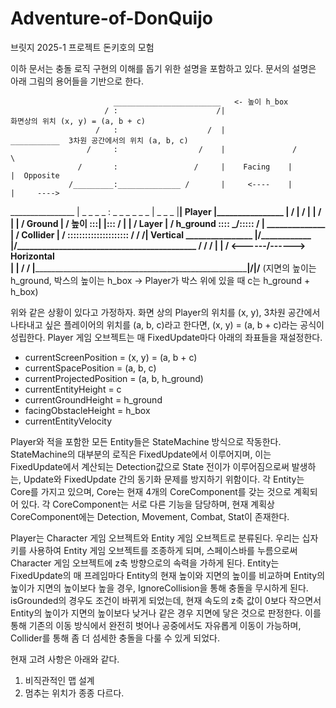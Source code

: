 # Adventure-of-DonQuijo
 브릿지 2025-1 프로젝트 돈키호의 모험

이하 문서는 충돌 로직 구현의 이해를 돕기 위한 설명을 포함하고 있다.
문서의 설명은 아래 그림의 용어들을 기반으로 한다.

                           ________________________   <- 높이 h_box
                         / :                      /|                             화면상의 위치 (x, y) = (a, b + c)
                       /   :                    /  |                ___________  3차원 공간에서의 위치 (a, b, c)
                     /     :                  /    |               /            \ 
                   /       :                 /     |    Facing    |             |  Opposite
                 /_________:______________ /       |     <----    |             |     ---->
________________ | _ _ _ _ : _ _ _ _ _ _  | _ _ _  |______________|    Player   |________________
                 |        /               |        /              |             |               / |
                 |      /        Ground   |      /     높이    :::|             |:::          /   |
                 |    /          Layer    |    /    h_ground  :::: \___________/:::::       /     | ______________
                 |  /         Collider    |  /                 :::::::::::::::::::::      /      /        /| Vertical
________________ |/______________________ |/___________________________________________ /      /         /
|                                                                                       |    /  <------/------> Horizontal    
|                                                                                       |  /          /
|_______________________________________________________________________________________|/__________|/__________
(지면의 높이는 h_ground, 박스의 높이는 h_box -> Player가 박스 위에 있을 때 c는 h_ground + h_box)

 위와 같은 상황이 있다고 가정하자. 화면 상의 Player의 위치를 (x, y), 3차원 공간에서 나타내고 싶은 플레이어의 위치를 (a, b, c)라고 한다면, (x, y) = (a, b + c)라는 공식이 성립한다. Player 게임 오브젝트는 매 FixedUpdate마다 아래의 좌표들을 재설정한다.
* currentScreenPosition = (x, y) = (a, b + c)
* currentSpacePosition = (a, b, c)
* currentProjectedPosition = (a, b, h_ground)
* currentEntityHeight = c
* currentGroundHeight = h_ground
* facingObstacleHeight = h_box
* currentEntityVelocity

Player와 적을 포함한 모든 Entity들은 StateMachine 방식으로 작동한다. StateMachine의 대부분의 로직은 FixedUpdate에서 이루어지며, 이는 FixedUpdate에서 계산되는 Detection값으로 State 전이가 이루어짐으로써 발생하는, Update와 FixedUpdate 간의 동기화 문제를 방지하기 위함이다. 각 Entity는 Core를 가지고 있으며, Core는 현재 4개의 CoreComponent를 갖는 것으로 계획되어 있다. 각 CoreComponent는 서로 다른 기능을 담당하며, 현재 계획상 CoreComponent에는 Detection, Movement, Combat, Stat이 존재한다.

Player는 Character 게임 오브젝트와 Entity 게임 오브젝트로 분류된다. 우리는 십자키를 사용하여 Entity 게임 오브젝트를 조종하게 되며, 스페이스바를 누름으로써 Character 게임 오브젝트에 z축 방향으로의 속력을 가하게 된다. Entity는 FixedUpdate의 매 프레임마다 Entity의 현재 높이와 지면의 높이를 비교하며 Entity의 높이가 지면의 높이보다 높을 경우, IgnoreCollision을 통해 충돌을 무시하게 된다. isGrounded의 경우도 조건이 바뀌게 되었는데, 현재 속도의 z축 값이 0보다 작으면서 Entity의 높이가 지면의 높이보다 낮거나 같은 경우 지면에 닿은 것으로 판정한다. 이를 통해 기존의 이동 방식에서 완전히 벗어나 공중에서도 자유롭게 이동이 가능하며, Collider를 통해 좀 더 섬세한 충돌을 다룰 수 있게 되었다.

현재 고려 사항은 아래와 같다.
1. 비직관적인 맵 설계
2. 멈추는 위치가 종종 다르다.
